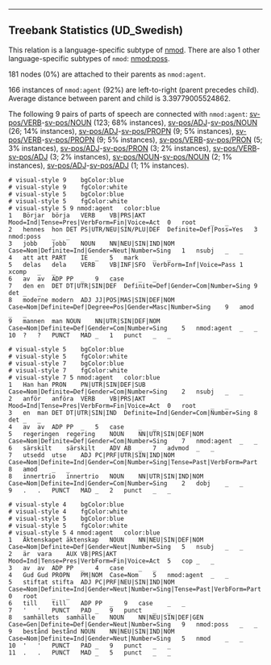 

--------------------------------------------------------------------------------

## Treebank Statistics (UD_Swedish)

This relation is a language-specific subtype of [nmod]().
There are also 1 other language-specific subtypes of `nmod`: [nmod:poss]().

181 nodes (0%) are attached to their parents as `nmod:agent`.

166 instances of `nmod:agent` (92%) are left-to-right (parent precedes child).
Average distance between parent and child is 3.39779005524862.

The following 9 pairs of parts of speech are connected with `nmod:agent`: [sv-pos/VERB]()-[sv-pos/NOUN]() (123; 68% instances), [sv-pos/ADJ]()-[sv-pos/NOUN]() (26; 14% instances), [sv-pos/ADJ]()-[sv-pos/PROPN]() (9; 5% instances), [sv-pos/VERB]()-[sv-pos/PROPN]() (9; 5% instances), [sv-pos/VERB]()-[sv-pos/PRON]() (5; 3% instances), [sv-pos/ADJ]()-[sv-pos/PRON]() (3; 2% instances), [sv-pos/VERB]()-[sv-pos/ADJ]() (3; 2% instances), [sv-pos/NOUN]()-[sv-pos/NOUN]() (2; 1% instances), [sv-pos/ADJ]()-[sv-pos/ADJ]() (1; 1% instances).


~~~ conllu
# visual-style 9	bgColor:blue
# visual-style 9	fgColor:white
# visual-style 5	bgColor:blue
# visual-style 5	fgColor:white
# visual-style 5 9 nmod:agent	color:blue
1	Börjar	börja	VERB	VB|PRS|AKT	Mood=Ind|Tense=Pres|VerbForm=Fin|Voice=Act	0	root	_	_
2	hennes	hon	DET	PS|UTR/NEU|SIN/PLU|DEF	Definite=Def|Poss=Yes	3	nmod:poss	_	_
3	jobb	jobb	NOUN	NN|NEU|SIN|IND|NOM	Case=Nom|Definite=Ind|Gender=Neut|Number=Sing	1	nsubj	_	_
4	att	att	PART	IE	_	5	mark	_	_
5	delas	dela	VERB	VB|INF|SFO	VerbForm=Inf|Voice=Pass	1	xcomp	_	_
6	av	av	ADP	PP	_	9	case	_	_
7	den	en	DET	DT|UTR|SIN|DEF	Definite=Def|Gender=Com|Number=Sing	9	det	_	_
8	moderne	modern	ADJ	JJ|POS|MAS|SIN|DEF|NOM	Case=Nom|Definite=Def|Degree=Pos|Gender=Masc|Number=Sing	9	amod	_	_
9	mannen	man	NOUN	NN|UTR|SIN|DEF|NOM	Case=Nom|Definite=Def|Gender=Com|Number=Sing	5	nmod:agent	_	_
10	?	?	PUNCT	MAD	_	1	punct	_	_

~~~


~~~ conllu
# visual-style 5	bgColor:blue
# visual-style 5	fgColor:white
# visual-style 7	bgColor:blue
# visual-style 7	fgColor:white
# visual-style 7 5 nmod:agent	color:blue
1	Han	han	PRON	PN|UTR|SIN|DEF|SUB	Case=Nom|Definite=Def|Gender=Com|Number=Sing	2	nsubj	_	_
2	anför	anföra	VERB	VB|PRS|AKT	Mood=Ind|Tense=Pres|VerbForm=Fin|Voice=Act	0	root	_	_
3	en	man	DET	DT|UTR|SIN|IND	Definite=Ind|Gender=Com|Number=Sing	8	det	_	_
4	av	av	ADP	PP	_	5	case	_	_
5	regeringen	regering	NOUN	NN|UTR|SIN|DEF|NOM	Case=Nom|Definite=Def|Gender=Com|Number=Sing	7	nmod:agent	_	_
6	särskilt	särskilt	ADV	AB	_	7	advmod	_	_
7	utsedd	utse	ADJ	PC|PRF|UTR|SIN|IND|NOM	Case=Nom|Definite=Ind|Gender=Com|Number=Sing|Tense=Past|VerbForm=Part	8	amod	_	_
8	innertrio	innertrio	NOUN	NN|UTR|SIN|IND|NOM	Case=Nom|Definite=Ind|Gender=Com|Number=Sing	2	dobj	_	_
9	.	.	PUNCT	MAD	_	2	punct	_	_

~~~


~~~ conllu
# visual-style 4	bgColor:blue
# visual-style 4	fgColor:white
# visual-style 5	bgColor:blue
# visual-style 5	fgColor:white
# visual-style 5 4 nmod:agent	color:blue
1	Äktenskapet	äktenskap	NOUN	NN|NEU|SIN|DEF|NOM	Case=Nom|Definite=Def|Gender=Neut|Number=Sing	5	nsubj	_	_
2	är	vara	AUX	VB|PRS|AKT	Mood=Ind|Tense=Pres|VerbForm=Fin|Voice=Act	5	cop	_	_
3	av	av	ADP	PP	_	4	case	_	_
4	Gud	Gud	PROPN	PM|NOM	Case=Nom	5	nmod:agent	_	_
5	stiftat	stifta	ADJ	PC|PRF|NEU|SIN|IND|NOM	Case=Nom|Definite=Ind|Gender=Neut|Number=Sing|Tense=Past|VerbForm=Part	0	root	_	_
6	till	till	ADP	PP	_	9	case	_	_
7	'	'	PUNCT	PAD	_	9	punct	_	_
8	samhällets	samhälle	NOUN	NN|NEU|SIN|DEF|GEN	Case=Gen|Definite=Def|Gender=Neut|Number=Sing	9	nmod:poss	_	_
9	bestånd	bestånd	NOUN	NN|NEU|SIN|IND|NOM	Case=Nom|Definite=Ind|Gender=Neut|Number=Sing	5	nmod	_	_
10	'	'	PUNCT	PAD	_	9	punct	_	_
11	.	.	PUNCT	MAD	_	5	punct	_	_

~~~


